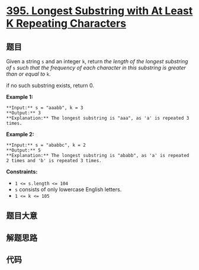 # [395. Longest Substring with At Least K Repeating Characters](https://leetcode.com/problems/longest-substring-with-at-least-k-repeating-characters)

## 题目

Given a string `s` and an integer `k`, return _the length of the longest
substring of_ `s` _such that the frequency of each character in this substring
is greater than or equal to_ `k`.

if no such substring exists, return 0.



**Example 1:**

    
    
    **Input:** s = "aaabb", k = 3
    **Output:** 3
    **Explanation:** The longest substring is "aaa", as 'a' is repeated 3 times.
    

**Example 2:**

    
    
    **Input:** s = "ababbc", k = 2
    **Output:** 5
    **Explanation:** The longest substring is "ababb", as 'a' is repeated 2 times and 'b' is repeated 3 times.
    



**Constraints:**

  * `1 <= s.length <= 104`
  * `s` consists of only lowercase English letters.
  * `1 <= k <= 105`


## 题目大意

## 解题思路

## 代码

```javascript

```
